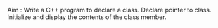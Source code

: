 Aim : Write a C++ program to declare a class. Declare pointer to class. Initialize and display the contents of the class member.
